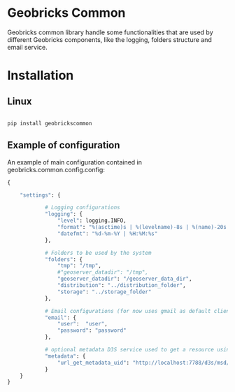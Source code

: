 Geobricks Common
==============

Geobricks common library handle some functionalities that are used by different Geobricks components, like the logging, folders structure and email service.


# Installation

## Linux

```python

pip install geobrickscommon

```

## Example of configuration

An example of main configuration contained in geobricks.common.config.config:

```python
{

    "settings": {

            # Logging configurations
            "logging": {
                "level": logging.INFO,
                "format": "%(asctime)s | %(levelname)-8s | %(name)-20s | Line: %(lineno)-5d | %(message)s",
                "datefmt": "%d-%m-%Y | %H:%M:%s"
            },

            # Folders to be used by the system
            "folders": {
                "tmp": "/tmp",
                #"geoserver_datadir": "/tmp",
                "geoserver_datadir": "/geoserver_data_dir",
                "distribution": "../distribution_folder",
                "storage": "../storage_folder"
            },

            # Email configurations (for now uses gmail as default client)
            "email": {
                "user":  "user",
                "password": "password"
            },

            # optional metadata D3S service used to get a resource using its UID
            "metadata": {
                "url_get_metadata_uid": "http://localhost:7788/d3s/msd/resources/metadata/uid/<uid>",
            }
    }
}
```